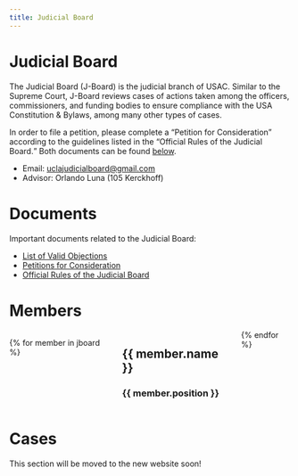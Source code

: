 ```yaml
---
title: Judicial Board
---
```


# Judicial Board

The Judicial Board (J-Board) is the judicial branch of USAC. Similar to the Supreme Court, J-Board reviews cases of actions taken among the officers, commissioners, and funding bodies to ensure compliance with the USA Constitution & Bylaws, among many other types of cases.

In order to file a petition, please complete a <q>Petition for Consideration</q> according to the guidelines listed in the <q>Official Rules of the Judicial Board.</q> Both documents can be found [below](#documents).

- Email: <uclajudicialboard@gmail.com>
- Advisor: Orlando Luna (105 Kerckhoff)

# Documents

Important documents related to the Judicial Board:

  - [List of Valid Objections](/docs/ObjectionList.pdf)
  - [Petitions for Consideration](/docs/petition.doc)
  - [Official Rules of the Judicial Board](/docs/jboard_rules.pdf)

# Members

<div class="people columns">

{% for member in jboard %}
<section>
<main>

## {{ member.name }}
### {{ member.position }}

</main>
</section>
{% endfor %}

</div>

# Cases

This section will be moved to the new website soon!
